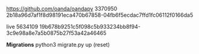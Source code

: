 https://github.com/oanda/oandapy
3370950
2b18a96d7af1f8d98191eca470b67858-04fb6f5ecdac7ffd1fc06112f0166da5

live
5634109
19b678b9251c5f098c5b933234bb8f94-3c9e98a8e7a5b0875b27f53a42a46465

**Migrations**
python3 migrate.py up (reset)
